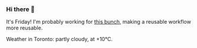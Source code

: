 ### Hi there :wave:

It's Friday! I'm probably working for [this bunch](https://github.com/kohofinancial), making a reusable workflow more reusable.

Weather in Toronto: partly cloudy, at +10°C.
